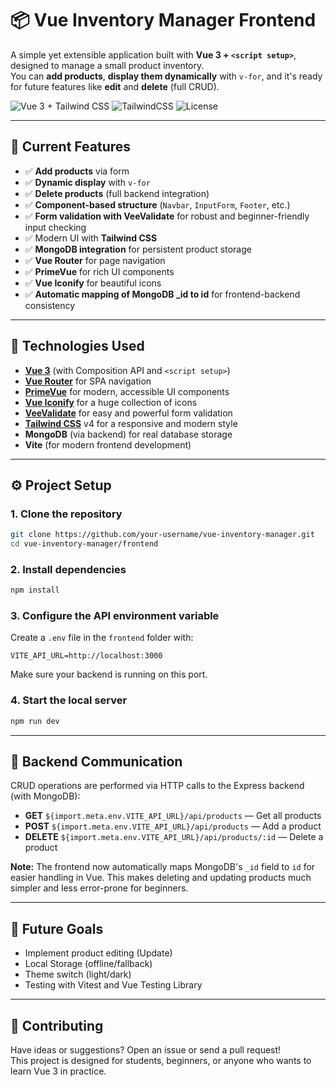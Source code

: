 # 📦 Vue Inventory Manager Frontend

A simple yet extensible application built with **Vue 3 + `<script setup>`**, designed to manage a small product inventory.  
You can **add products**, **display them dynamically** with `v-for`, and it's ready for future features like **edit** and **delete** (full CRUD).

![Vue 3 + Tailwind CSS](https://img.shields.io/badge/vue-3.x-brightgreen.svg) ![TailwindCSS](https://img.shields.io/badge/tailwind-4.x-blue.svg) ![License](https://img.shields.io/badge/license-MIT-blue)

---

## 🚀 Current Features

- ✅ **Add products** via form
- ✅ **Dynamic display** with `v-for`
- ✅ **Delete products** (full backend integration)
- ✅ **Component-based structure** (`Navbar`, `InputForm`, `Footer`, etc.)
- ✅ **Form validation with VeeValidate** for robust and beginner-friendly input checking
- ✅ Modern UI with **Tailwind CSS**
- ✅ **MongoDB integration** for persistent product storage
- ✅ **Vue Router** for page navigation
- ✅ **PrimeVue** for rich UI components
- ✅ **Vue Iconify** for beautiful icons
- ✅ **Automatic mapping of MongoDB _id to id** for frontend-backend consistency

---

## 🔧 Technologies Used

- **[Vue 3](https://vuejs.org/)** (with Composition API and `<script setup>`)
- **[Vue Router](https://router.vuejs.org/)** for SPA navigation
- **[PrimeVue](https://www.primefaces.org/primevue/)** for modern, accessible UI components
- **[Vue Iconify](https://iconify.design/docs/vue/)** for a huge collection of icons
- **[VeeValidate](https://vee-validate.logaretm.com/v4/)** for easy and powerful form validation
- **[Tailwind CSS](https://tailwindcss.com/)** v4 for a responsive and modern style
- **MongoDB** (via backend) for real database storage
- **Vite** (for modern frontend development)

---

## ⚙️ Project Setup

### 1. Clone the repository

```bash
git clone https://github.com/your-username/vue-inventory-manager.git
cd vue-inventory-manager/frontend
```

### 2. Install dependencies

```bash
npm install
```

### 3. Configure the API environment variable

Create a `.env` file in the `frontend` folder with:

```
VITE_API_URL=http://localhost:3000
```

Make sure your backend is running on this port.

### 4. Start the local server

```bash
npm run dev
```

---

## 🔗 Backend Communication

CRUD operations are performed via HTTP calls to the Express backend (with MongoDB):

- **GET** `${import.meta.env.VITE_API_URL}/api/products` — Get all products
- **POST** `${import.meta.env.VITE_API_URL}/api/products` — Add a product
- **DELETE** `${import.meta.env.VITE_API_URL}/api/products/:id` — Delete a product

**Note:** The frontend now automatically maps MongoDB's `_id` field to `id` for easier handling in Vue. This makes deleting and updating products much simpler and less error-prone for beginners.

---

## 📌 Future Goals

- Implement product editing (Update)
- Local Storage (offline/fallback)
- Theme switch (light/dark)
- Testing with Vitest and Vue Testing Library

---

## 🤝 Contributing

Have ideas or suggestions? Open an issue or send a pull request!  
This project is designed for students, beginners, or anyone who wants to learn Vue 3 in practice.





